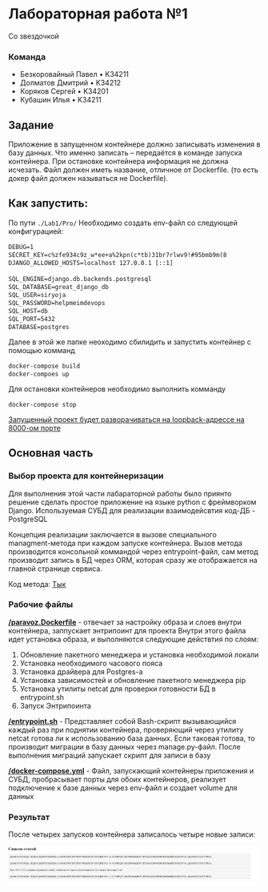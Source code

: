 # Лабораторная работа №1
Со звездочкой

### Команда
* Безкоровайный Павел • K34211
* Долматов Дмитрий • K34212
* Коряков Сергей • K34201
* Кубашин Илья • K34211

## Задание
Приложение в запущенном контейнере должно записывать изменения в базу данных. Что именно записать – передаётся в команде запуска контейнера. При остановке контейнера информация не должна исчезать.
Файл должен иметь название, отличное от Dockerfile. (то есть докер файл должен называться не Dockerfile).

## Как запустить:
По пути `./Lab1/Pro/` Необходимо создать env-файл со следующей конфигурацией:
```
DEBUG=1
SECRET_KEY=c%zfe934c9z_w*ee+a%2kpn(c*tb)31br7rlwv9!#95bmb9m(8
DJANGO_ALLOWED_HOSTS=localhost 127.0.0.1 [::1]

SQL_ENGINE=django.db.backends.postgresql
SQL_DATABASE=great_django_db
SQL_USER=siryoja
SQL_PASSWORD=helpmeimdevops
SQL_HOST=db
SQL_PORT=5432
DATABASE=postgres
```

Далее в этой же папке неоходимо сбилидить и запустить контейнер с помощью комманд
```
docker-compose build
docker-compoes up
```
Для остановки контейнеров необходимо выполнить комманду
```
docker-compose stop
```
[Запущенный проект будет разворачиваться на loopback-адрессе на 8000-ом порте](http://localhost:8000/)

## Основная часть

### Выбор проекта для контейнеризации
Для выполнения этой части лабараторной работы было приянто решение сделать простое приложение на языке python с фреймворком Django. Используемая СУБД для реализации взаимодейсвтия код-ДБ - PostgreSQL

Концепция реализации заключается в вызове специального managment-метода при каждом запуске контейнера. Вызов метода производится консольной коммандой через entrypoint-файл, сам метод  производит запись в БД через ORM, которая сразу же отображается на главной странице сервиса.

Код метода: [Тык](./bestdockerappever/writetodb/management/commands/not_execute.py)

### Рабочие файлы
**[/paravoz.Dockerfile](./bestdockerappever/paravoz.Dockerfile)** - отвечает за настройку образа и слоев внутри контейнера, заппускает энтрипоинт для проекта
Внутри этого файла идет установка образа, и выполняются следующие действтия по слоям:
1. Обновление пакетного менеджера и установка необходимой локали
2. Установка необходимого часового пояса
3. Установка драйвера для Postgres-а
4. Установка зависимостей и обновление пакетного менеджера pip
5. Установка утилиты netcat для проверки готовности БД в entrypoint.sh
6. Запуск Энтрипоинта

**[/entrypoint.sh](./bestdockerappever/entrypoint.sh)** -  Представляет собой Bash-скрипт  вызывающийся каждый раз при поднятии контейнера, проверяющий через утилиту netcat готова ли  к использованию база данных. Если таковая готова, то производит миграции в базу данных через manage.py-файл. После выполнения миграций запускает скрипт для записи в базу

**[/docker-compose.yml](./docker-compose.yml)** - Файл, запускающий контейнеры приложения и СУБД, пробрасывает порты для обоих контейнеров, реализует подключение к базе данных через env-файл и создает volume для данных

### Результат
После четырех запусков контейнера записалось четыре новые записи:

<img src='./screen_of_lab.png' width='800'>


